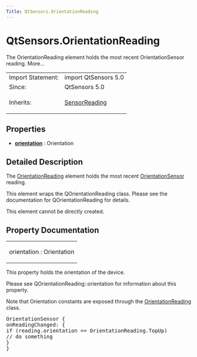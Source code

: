 ```yaml
---
Title: QtSensors.OrientationReading
---
```


# QtSensors.OrientationReading

<span class="subtitle"></span>
<!-- $$$OrientationReading-brief -->
<p>The OrientationReading element holds the most recent OrientationSensor reading. More...</p>
<!-- @@@OrientationReading -->
<table class="alignedsummary">
<tr><td class="memItemLeft rightAlign topAlign"> Import Statement:</td><td class="memItemRight bottomAlign"> import QtSensors 5.0</td></tr><tr><td class="memItemLeft rightAlign topAlign"> Since:</td><td class="memItemRight bottomAlign">  QtSensors 5.0</td></tr><tr><td class="memItemLeft rightAlign topAlign"> Inherits:</td><td class="memItemRight bottomAlign"> <p><a href="QtSensors.SensorReading.md">SensorReading</a></p>
</td></tr></table><ul>
</ul>
<h2 id="properties">Properties</h2>
<ul>
<li class="fn"><b><b><a href="#orientation-prop">orientation</a></b></b> : Orientation</li>
</ul>
<!-- $$$OrientationReading-description -->
<h2 id="details">Detailed Description</h2>
</p>
<p>The <a href="index.html">OrientationReading</a> element holds the most recent <a href="QtSensors.OrientationSensor.md">OrientationSensor</a> reading.</p>
<p>This element wraps the QOrientationReading class. Please see the documentation for QOrientationReading for details.</p>
<p>This element cannot be directly created.</p>
<!-- @@@OrientationReading -->
<h2>Property Documentation</h2>
<!-- $$$orientation -->
<table class="qmlname"><tr valign="top" id="orientation-prop"><td class="tblQmlPropNode"><p><span class="name">orientation</span> : <span class="type">Orientation</span></p></td></tr></table><p>This property holds the orientation of the device.</p>
<p>Please see QOrientationReading::orientation for information about this property.</p>
<p>Note that Orientation constants are exposed through the <a href="index.html">OrientationReading</a> class.</p>
<pre class="cpp">OrientationSensor {
onReadingChanged: {
<span class="keyword">if</span> (reading<span class="operator">.</span>orientation <span class="operator">=</span><span class="operator">=</span> OrientationReading<span class="operator">.</span>TopUp)
<span class="comment">// do something</span>
}
}</pre>
<!-- @@@orientation -->
<br/>
